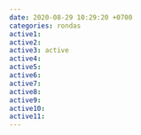 ```yaml
---
date: 2020-08-29 10:29:20 +0700
categories: rondas
active1: 
active2: 
active3: active
active4: 
active5: 
active6: 
active7: 
active8: 
active9: 
active10: 
active11:
---
```

